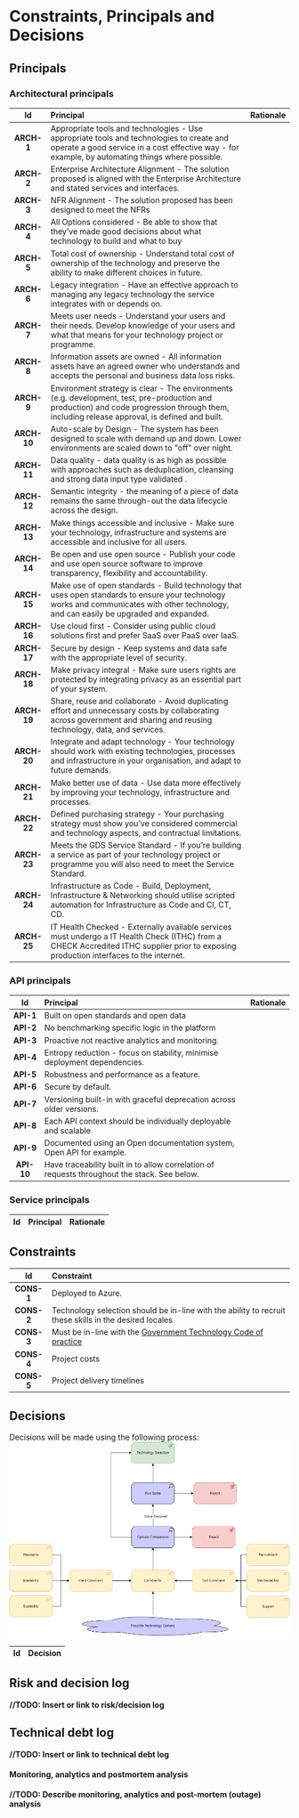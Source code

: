 # Constraints, Principals and Decisions

## Principals

### Architectural principals

| Id         |  Principal                  | Rationale |
|:----------:|:----------------------------|:----------|
| **ARCH-1** | Appropriate tools and technologies - Use appropriate tools and technologies to create and operate a good service in a cost effective way - for example, by automating things where possible. |
| **ARCH-2** | Enterprise Architecture Alignment - The solution proposed is aligned with the Enterprise Architecture and stated services and interfaces. |
| **ARCH-3** | NFR Alignment - The solution proposed has been designed to meet the NFRs |
| **ARCH-4** | All Options considered - Be able to show that they’ve made good decisions about what technology to build and what to buy |
| **ARCH-5** | Total cost of ownership - Understand total cost of ownership of the technology and preserve the ability to make different choices in future. |
| **ARCH-6** | Legacy integration - Have an effective approach to managing any legacy technology the service integrates with or depends on. |
| **ARCH-7** | Meets user needs - Understand your users and their needs. Develop knowledge of your users and what that means for your technology project or programme. |
| **ARCH-8** | Information assets are owned - All information assets have an agreed owner who understands and accepts the personal and business data loss risks. |
| **ARCH-9** | Environment strategy is clear - The environments (e.g. development, test, pre-production and production) and code progression through them, including release approval, is defined and built. |
| **ARCH-10** | Auto-scale by Design - The system has been designed to scale with demand up and down. Lower environments are scaled down to "off" over night. |
| **ARCH-11** | Data quality - data quality is as high as possible with approaches such as deduplication, cleansing and strong data input type validated . |
| **ARCH-12** | Semantic integrity - the meaning of a piece of data remains the same through-out the data lifecycle across the design. |
| **ARCH-13** | Make things accessible and inclusive - Make sure your technology, infrastructure and systems are accessible and inclusive for all users. |
| **ARCH-14** | Be open and use open source - Publish your code and use open source software to improve transparency, flexibility and accountability. |
| **ARCH-15** | Make use of open standards - Build technology that uses open standards to ensure your technology works and communicates with other technology, and can easily be upgraded and expanded. |
| **ARCH-16** | Use cloud first - Consider using public cloud solutions first and prefer SaaS over PaaS over IaaS. |
| **ARCH-17** | Secure by design - Keep systems and data safe with the appropriate level of security. |
| **ARCH-18** | Make privacy integral - Make sure users rights are protected by integrating privacy as an essential part of your system. |
| **ARCH-19** | Share, reuse and collaborate - Avoid duplicating effort and unnecessary costs by collaborating across government and sharing and reusing technology, data, and services. |
| **ARCH-20** | Integrate and adapt technology - Your technology should work with existing technologies, processes and infrastructure in your organisation, and adapt to future demands. |
| **ARCH-21** | Make better use of data - Use data more effectively by improving your technology, infrastructure and processes. |
| **ARCH-22** | Defined purchasing strategy - Your purchasing strategy must show you’ve considered commercial and technology aspects, and contractual limitations. |
| **ARCH-23** | Meets the GDS Service Standard - If you’re building a service as part of your technology project or programme you will also need to meet the Service Standard. |
| **ARCH-24** | Infrastructure as Code - Build, Deployment, Infrastructure & Networking should utilise scripted automation for Infrastructure as Code and CI, CT, CD. |
| **ARCH-25** | IT Health Checked - Externally available services must undergo a IT Health Check (ITHC) from a CHECK Accredited ITHC supplier prior to exposing production interfaces to the internet. |


### API principals

| Id   | Principal |Rationale|
|:-----:|:---------|:---------|
| **API-1** | Built on open standards and open data |
| **API-2** | No benchmarking specific logic in the platform |
| **API-3** | Proactive not reactive analytics and monitoring. |
| **API-4** | Entropy reduction - focus on stability, minimise deployment dependencies. |
| **API-5** | Robustness and performance as a feature. | 
| **API-6** | Secure by default. |
| **API-7** | Versioning built-in with graceful deprecation across older versions. |
| **API-8** | Each API context should be individually deployable and scalable | 
| **API-9** | Documented using an Open documentation system, Open API for example. |
| **API-10** | Have traceability built in to allow correlation of requests throughout the stack. See below. |

### Service principals


| Id | Principal |Rationale|
|:--------:|:----------|:-------|

## Constraints

| Id        | Constraint |
|:---------:|:-----------|
| **CONS-1** | Deployed to Azure.
| **CONS-2** | Technology selection should be in-line with the ability to recruit these skills in the desired locales |
| **CONS-3** | Must be in-line with the [Government Technology Code of practice](https://www.gov.uk/government/publications/technology-code-of-practice/technology-code-of-practice) |
| **CONS-4** | Project costs |
| **CONS-5** | Project delivery timelines |

## Decisions

Decisions will be made using the following process:
![Decision Process Flow](images/Decision-Process.png)

| Id     | Decision |
|:------:|:--------|


## Risk and decision log

**//TODO: Insert or link to risk/decision log**


## Technical debt log 

**//TODO: Insert or link to technical debt log**


#### Monitoring, analytics and postmortem analysis

**//TODO: Describe monitoring, analytics and post-mortem (outage) analysis**




